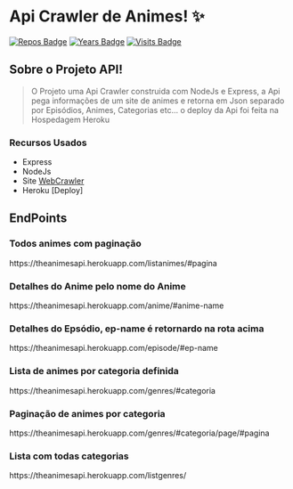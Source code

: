 # Api Crawler de Animes! :sparkles:

[![Repos Badge](https://badges.pufler.dev/repos/JohanDev6)](https://badges.pufler.dev)
[![Years Badge](https://badges.pufler.dev/years/JohanDev6)](https://badges.pufler.dev)
[![Visits Badge](https://badges.pufler.dev/visits/JohanDev6/ApiAnimes)](https://badges.pufler.dev)

## Sobre o Projeto API!

> O Projeto uma Api Crawler construida com NodeJs e Express, a Api pega informações de um site de animes e retorna em Json separado por Episódios, Animes, Categorias etc...
> o deploy da Api foi feita na Hospedagem Heroku

 ### Recursos Usados
 
 * Express
 * NodeJs 
 * Site [WebCrawler](https://www.myanimesonline.biz/animes/)
 * Heroku [Deploy]

## EndPoints

### Todos animes com paginação
<p> https://theanimesapi.herokuapp.com/listanimes/#pagina </p>

### Detalhes do Anime pelo nome do Anime
<p> https://theanimesapi.herokuapp.com/anime/#anime-name </p>

### Detalhes do Epsódio, ep-name é retornardo na rota acima
<p> https://theanimesapi.herokuapp.com/episode/#ep-name  </p>

### Lista de animes por categoria definida
<p> https://theanimesapi.herokuapp.com/genres/#categoria </p>

### Paginação de animes por categoria
<p> https://theanimesapi.herokuapp.com/genres/#categoria/page/#pagina  </p>

### Lista com todas categorias
<p>  https://theanimesapi.herokuapp.com/listgenres/  </p>


